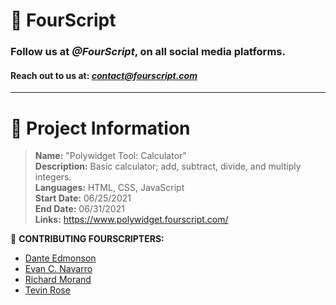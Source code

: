 # :yellow_heart: FourScript
### Follow us at ***@FourScript***, on all social media platforms.
#### Reach out to us at: *contact@fourscript.com*

<hr>

# :speech_balloon: Project Information
> **Name:** "Polywidget Tool: Calculator"  
> **Description:** Basic calculator; add, subtract, divide, and multiply integers.  
> **Languages:** HTML, CSS, JavaScript  
> **Start Date:** 06/25/2021  
> **End Date:** 06/31/2021  
> **Links:** https://www.polywidget.fourscript.com/  

:busts_in_silhouette: **CONTRIBUTING FOURSCRIPTERS:**
- [Dante Edmonson](https://www.linkedin.com/in/dante-edmonson-38823518a/)
- [Evan C. Navarro](https://www.linkedin.com/in/evancnavarro/)
- [Richard Morand](https://www.linkedin.com/in/richard-m-7a5235208/)
- [Tevin Rose](https://www.linkedin.com/in/tevinrose/)

